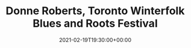 ---
templateKey: event
guid: 0D99DDB8-39E9-3AAA-8401-231FE29E0FD6
date: 2021-02-19T19:30:00+00:00
eventTime: '7:30pm'
title: Donne Roberts, Toronto Winterfolk Blues and Roots Festival
artist: Donne Roberts
city: Toronto
venue: Toronto Winterfolk Blues and Roots Festival
group: Tim Shia
guests: Yukiko Tsuituis
---